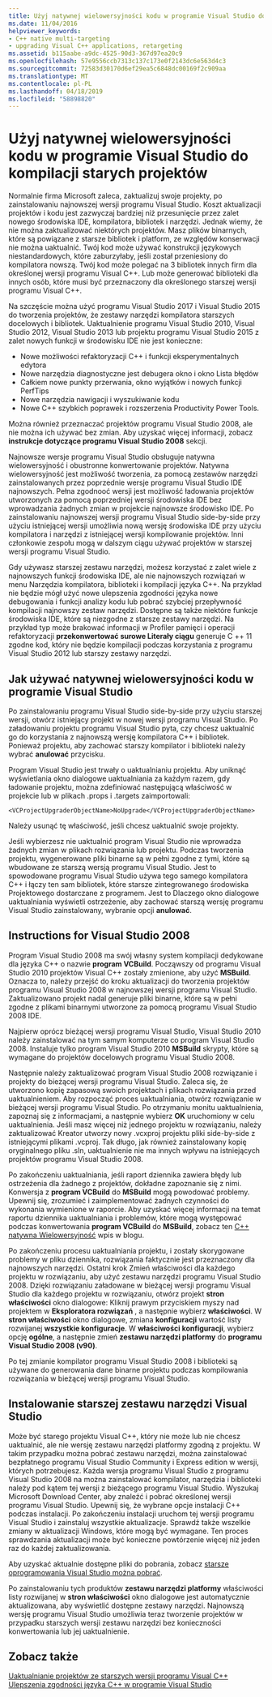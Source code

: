 ```yaml
---
title: Użyj natywnej wielowersyjności kodu w programie Visual Studio do kompilacji starych projektów
ms.date: 11/04/2016
helpviewer_keywords:
- C++ native multi-targeting
- upgrading Visual C++ applications, retargeting
ms.assetid: b115aabe-a9dc-4525-90d3-367d97ea20c9
ms.openlocfilehash: 57e9556ccb7313c137c173e0f2143dc6e563d4c3
ms.sourcegitcommit: 72583d30170d6ef29ea5c6848dc00169f2c909aa
ms.translationtype: MT
ms.contentlocale: pl-PL
ms.lasthandoff: 04/18/2019
ms.locfileid: "58898820"
---
```

# <a name="use-native-multi-targeting-in-visual-studio-to-build-old-projects"></a>Użyj natywnej wielowersyjności kodu w programie Visual Studio do kompilacji starych projektów

Normalnie firma Microsoft zaleca, zaktualizuj swoje projekty, po zainstalowaniu najnowszej wersji programu Visual Studio. Koszt aktualizacji projektów i kodu jest zazwyczaj bardziej niż przesunięcie przez zalet nowego środowiska IDE, kompilatora, bibliotek i narzędzi. Jednak wiemy, że nie można zaktualizować niektórych projektów. Masz plików binarnych, które są powiązane z starsze bibliotek i platform, ze względów konserwacji nie można uaktualnić. Twój kod może używać konstrukcji językowych niestandardowych, które zaburzyłaby, jeśli został przeniesiony do kompilatora nowszą. Twój kod może polegać na 3 bibliotek innych firm dla określonej wersji programu Visual C++. Lub może generować biblioteki dla innych osób, które musi być przeznaczony dla określonego starszej wersji programu Visual C++.

Na szczęście można użyć programu Visual Studio 2017 i Visual Studio 2015 do tworzenia projektów, że zestawy narzędzi kompilatora starszych docelowych i bibliotek. Uaktualnienie programu Visual Studio 2010, Visual Studio 2012, Visual Studio 2013 lub projektu programu Visual Studio 2015 z zalet nowych funkcji w środowisku IDE nie jest konieczne:

  - Nowe możliwości refaktoryzacji C++ i funkcji eksperymentalnych edytora
  - Nowe narzędzia diagnostyczne jest debugera okno i okno Lista błędów
  - Całkiem nowe punkty przerwania, okno wyjątków i nowych funkcji PerfTips
  - Nowe narzędzia nawigacji i wyszukiwanie kodu
  - Nowe C++ szybkich poprawek i rozszerzenia Productivity Power Tools.

Można również przeznaczać projektów programu Visual Studio 2008, ale nie można ich używać bez zmian. Aby uzyskać więcej informacji, zobacz **instrukcje dotyczące programu Visual Studio 2008** sekcji.

Najnowsze wersje programu Visual Studio obsługuje natywna wielowersyjność i obustronne konwertowanie projektów. Natywna wielowersyjność jest możliwość tworzenia, za pomocą zestawów narzędzi zainstalowanych przez poprzednie wersje programu Visual Studio IDE najnowszych. Pełna zgodnooć wersji jest możliwość ładowania projektów utworzonych za pomocą poprzedniej wersji środowiska IDE bez wprowadzania żadnych zmian w projekcie najnowsze środowisko IDE. Po zainstalowaniu najnowszej wersji programu Visual Studio side-by-side przy użyciu istniejącej wersji umożliwia nową wersję środowiska IDE przy użyciu kompilatora i narzędzi z istniejącej wersji kompilowanie projektów. Inni członkowie zespołu mogą w dalszym ciągu używać projektów w starszej wersji programu Visual Studio.

Gdy używasz starszej zestawu narzędzi, możesz korzystać z zalet wiele z najnowszych funkcji środowiska IDE, ale nie najnowszych rozwiązań w menu Narzędzia kompilatora, biblioteki i kompilacji języka C++. Na przykład nie będzie mógł użyć nowe ulepszenia zgodności języka nowe debugowania i funkcji analizy kodu lub pobrać szybciej przepływność kompilacji najnowszy zestaw narzędzi. Dostępne są także niektóre funkcje środowiska IDE, które są niezgodne z starsze zestawy narzędzi. Na przykład typ może brakować informacji w Profiler pamięci i operacji refaktoryzacji **przekonwertować surowe Literały ciągu** generuje C ++ 11 zgodne kod, który nie będzie kompilacji podczas korzystania z programu Visual Studio 2012 lub starszy zestawy narzędzi.

## <a name="how-to-use-native-multi-targeting-in-visual-studio"></a>Jak używać natywnej wielowersyjności kodu w programie Visual Studio

Po zainstalowaniu programu Visual Studio side-by-side przy użyciu starszej wersji, otwórz istniejący projekt w nowej wersji programu Visual Studio. Po załadowaniu projektu programu Visual Studio pyta, czy chcesz uaktualnić go do korzystania z najnowszą wersję kompilatora C++ i bibliotek. Ponieważ projektu, aby zachować starszy kompilator i biblioteki należy wybrać **anulować** przycisku.

Program Visual Studio jest trwały o uaktualnianiu projektu. Aby uniknąć wyświetlania okno dialogowe uaktualniania za każdym razem, gdy ładowanie projektu, można zdefiniować następującą właściwość w projekcie lub w plikach .props i .targets zaimportowali:

`<VCProjectUpgraderObjectName>NoUpgrade</VCProjectUpgraderObjectName>`

Należy usunąć tę właściwość, jeśli chcesz uaktualnić swoje projekty.

Jeśli wybierzesz nie uaktualnić program Visual Studio nie wprowadza żadnych zmian w plikach rozwiązania lub projektu. Podczas tworzenia projektu, wygenerowane pliki binarne są w pełni zgodne z tymi, które są wbudowane ze starszą wersją programu Visual Studio. Jest to spowodowane programu Visual Studio używa tego samego kompilatora C++ i łączy ten sam bibliotek, które starsze zintegrowanego środowiska Projektowego dostarczane z programem. Jest to Dlaczego okno dialogowe uaktualniania wyświetli ostrzeżenie, aby zachować starszą wersję programu Visual Studio zainstalowany, wybranie opcji **anulować**.

## <a name="instructions-for-visual-studio-2008"></a>Instructions for Visual Studio 2008

Program Visual Studio 2008 ma swój własny system kompilacji dedykowane dla języka C++ o nazwie **program VCBuild**. Począwszy od programu Visual Studio 2010 projektów Visual C++ zostały zmienione, aby użyć **MSBuild**. Oznacza to, należy przejść do kroku aktualizacji do tworzenia projektów programu Visual Studio 2008 w najnowszej wersji programu Visual Studio. Zaktualizowano projekt nadal generuje pliki binarne, które są w pełni zgodne z plikami binarnymi utworzone za pomocą programu Visual Studio 2008 IDE.

Najpierw oprócz bieżącej wersji programu Visual Studio, Visual Studio 2010 należy zainstalować na tym samym komputerze co program Visual Studio 2008. Instaluje tylko program Visual Studio 2010 **MSBuild** skrypty, które są wymagane do projektów docelowych programu Visual Studio 2008.

Następnie należy zaktualizować program Visual Studio 2008 rozwiązanie i projekty do bieżącej wersji programu Visual Studio. Zaleca się, że utworzono kopię zapasową swoich projektach i plikach rozwiązania przed uaktualnieniem. Aby rozpocząć proces uaktualniania, otwórz rozwiązanie w bieżącej wersji programu Visual Studio. Po otrzymaniu monitu uaktualnienia, zapoznaj się z informacjami, a następnie wybierz **OK** uruchomiony w celu uaktualnienia. Jeśli masz więcej niż jednego projektu w rozwiązaniu, należy zaktualizować Kreator utworzy nowy .vcxproj projektu pliki side-by-side z istniejącymi plikami .vcproj. Tak długo, jak również zainstalowany kopię oryginalnego pliku .sln, uaktualnienie nie ma innych wpływu na istniejących projektów programu Visual Studio 2008.

Po zakończeniu uaktualniania, jeśli raport dziennika zawiera błędy lub ostrzeżenia dla żadnego z projektów, dokładne zapoznanie się z nimi. Konwersja z **program VCBuild** do **MSBuild** mogą powodować problemy. Upewnij się, zrozumieć i zaimplementować żadnych czynności do wykonania wymienione w raporcie. Aby uzyskać więcej informacji na temat raportu dziennika uaktualniania i problemów, które mogą występować podczas konwertowania **program VCBuild** do **MSBuild**, zobacz ten [C++ natywna Wielowersyjność](https://blogs.msdn.microsoft.com/vcblog/2009/12/08/c-native-multi-targeting/) wpis w blogu.

Po zakończeniu procesu uaktualniania projektu, i zostały skorygowane problemy w pliku dziennika, rozwiązania faktycznie jest przeznaczony dla najnowszych narzędzi. Ostatni krok Zmień właściwości dla każdego projektu w rozwiązaniu, aby użyć zestawu narzędzi programu Visual Studio 2008. Dzięki rozwiązaniu załadowane w bieżącej wersji programu Visual Studio dla każdego projektu w rozwiązaniu, otwórz projekt **stron właściwości** okno dialogowe: Kliknij prawym przyciskiem myszy nad projektem w **Eksploratora rozwiązań** , a następnie wybierz **właściwości**. W **stron właściwości** okno dialogowe, zmiana **konfiguracji** wartość listy rozwijanej **wszystkie konfiguracje**. W **właściwości konfiguracji**, wybierz opcję **ogólne**, a następnie zmień **zestawu narzędzi platformy** do **programu Visual Studio 2008 (v90)**.

Po tej zmianie kompilator programu Visual Studio 2008 i biblioteki są używane do generowania dane binarne projektu podczas kompilowania rozwiązania w bieżącej wersji programu Visual Studio.

## <a name="install-an-older-visual-studio-toolset"></a>Instalowanie starszej zestawu narzędzi Visual Studio

Może być starego projektu Visual C++, który nie może lub nie chcesz uaktualnić, ale nie wersję zestawu narzędzi platformy zgodną z projektu. W takim przypadku można pobrać zestawu narzędzi, można zainstalować bezpłatnego programu Visual Studio Community i Express edition w wersji, których potrzebujesz. Każda wersja programu Visual Studio z programu Visual Studio 2008 na można zainstalować kompilator, narzędzia i biblioteki należy pod kątem tej wersji z bieżącego programu Visual Studio. Wyszukaj Microsoft Download Center, aby znaleźć i pobrać określonej wersji programu Visual Studio. Upewnij się, że wybrane opcje instalacji C++ podczas instalacji. Po zakończeniu instalacji uruchom tej wersji programu Visual Studio i zainstaluj wszystkie aktualizacje. Sprawdź także wszelkie zmiany w aktualizacji Windows, które mogą być wymagane. Ten proces sprawdzania aktualizacji może być konieczne powtórzenie więcej niż jeden raz do każdej zaktualizowania.

Aby uzyskać aktualnie dostępne pliki do pobrania, zobacz [starsze oprogramowania Visual Studio można pobrać](https://visualstudio.microsoft.com/vs/older-downloads/).

Po zainstalowaniu tych produktów **zestawu narzędzi platformy** właściwości listy rozwijanej w **stron właściwości** okno dialogowe jest automatycznie aktualizowana, aby wyświetlić dostępne zestawy narzędzi. Najnowszą wersję programu Visual Studio umożliwia teraz tworzenie projektów w przypadku starszych wersji zestawu narzędzi bez konieczności konwertowania lub jej uaktualnienie.

## <a name="see-also"></a>Zobacz także

[Uaktualnianie projektów ze starszych wersji programu Visual C++](upgrading-projects-from-earlier-versions-of-visual-cpp.md)<br/>
[Ulepszenia zgodności języka C++ w programie Visual Studio](../overview/cpp-conformance-improvements.md)
